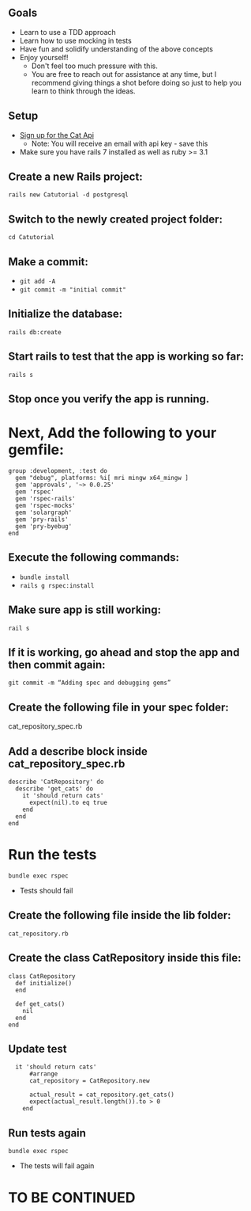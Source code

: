 ## Goals
- Learn to use a TDD approach
- Learn how to use mocking in tests
- Have fun and solidify understanding of the above concepts
- Enjoy yourself!
  - Don't feel too much pressure with this.
  - You are free to reach out for assistance at any time, but I recommend giving things a shot before doing so just to help you learn to think through the ideas.

## Setup
  - [Sign up for the Cat Api](https://thecatapi.com/)
    - Note: You will receive an email with api key - save this
- Make sure you have rails 7 installed as well as ruby >= 3.1

## Create a new Rails project:
``rails new Catutorial -d postgresql``

## Switch to the newly created project folder:
``cd Catutorial``

## Make a commit:

- ``git add -A``
- ``git commit -m "initial commit"``

## Initialize the database:
``rails db:create``

## Start rails to test that the app is working so far:
``rails s``

## Stop once you verify the app is running.
# Next, Add the following to your gemfile:

```
group :development, :test do
  gem "debug", platforms: %i[ mri mingw x64_mingw ]
  gem 'approvals', '~> 0.0.25'
  gem 'rspec'
  gem 'rspec-rails'
  gem 'rspec-mocks'
  gem 'solargraph'
  gem 'pry-rails'
  gem 'pry-byebug'
end
```

## Execute the following commands:
- ``bundle install``
- ``rails g rspec:install``

## Make sure app is still working:
``rail s``

## If it is working, go ahead and stop the app and then commit again:

``git commit -m “Adding spec and debugging gems”``

## Create the following file in your spec folder:
cat_repository_spec.rb

## Add a describe block inside cat_repository_spec.rb
```
describe 'CatRepository' do
  describe 'get_cats' do
    it 'should return cats'
      expect(nil).to eq true
    end
  end  
end
```

# Run the tests
``bundle exec rspec``
- Tests should fail


## Create the following file inside the lib folder:
``cat_repository.rb``

## Create the class CatRepository inside this file:
```
class CatRepository
  def initialize()
  end

  def get_cats()
    nil
  end
end
```

## Update test
```
  it 'should return cats'
      #arrange
      cat_repository = CatRepository.new

      actual_result = cat_repository.get_cats()
      expect(actual_result.length()).to > 0
    end
```

## Run tests again
``bundle exec rspec``
- The tests will fail again

# TO BE CONTINUED
